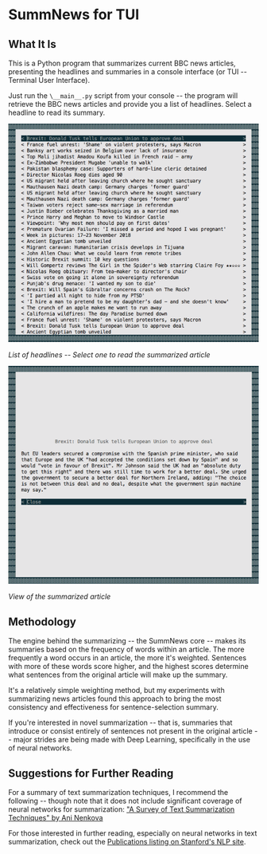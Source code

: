 # SummNews for TUI

## What It Is
This is a Python program that summarizes current BBC news articles, presenting the headlines and summaries in a console interface (or TUI -- Terminal User Interface).

Just run the `\__main__.py` script from your console -- the program will retrieve the BBC news articles and provide you a list of headlines. Select a headline to read its summary.

![SummNews's TUI headline menu](/screenshots/SummNewsForTUI-Screenshot_01-Headline_Menu.png)

*List of headlines -- Select one to read the summarized article*

![SummNews's Summarize Article view](/screenshots/SummNewsForTUI-Screenshot_02-Summarized_Article.png)

*View of the summarized article*

## Methodology
The engine behind the summarizing -- the SummNews core -- makes its summaries based on the frequency of words within an article. The more frequently a word occurs in an article, the more it's weighted. Sentences with more of these words score higher, and the highest scores determine what sentences from the original article will make up the summary.

It's a relatively simple weighting method, but my experiments with summarizing news articles found this approach to bring the most consistency and effectiveness for sentence-selection summary.

If you're interested in novel summarization -- that is, summaries that introduce or consist entirely of sentences not present in the original article -- major strides are being made with Deep Learning, specifically in the use of neural networks.

## Suggestions for Further Reading
For a summary of text summarization techniques, I recommend the following -- though note that it does not include significant coverage of neural networks for summarization: ["A Survey of Text Summarization Techniques" by Ani Nenkova](https://www.cs.bgu.ac.il/~elhadad/nlp16/nenkova-mckeown.pdf)

For those interested in further reading, especially on neural networks in text summarization, check out the [Publications listing on Stanford's NLP site](https://nlp.stanford.edu/pubs/).
